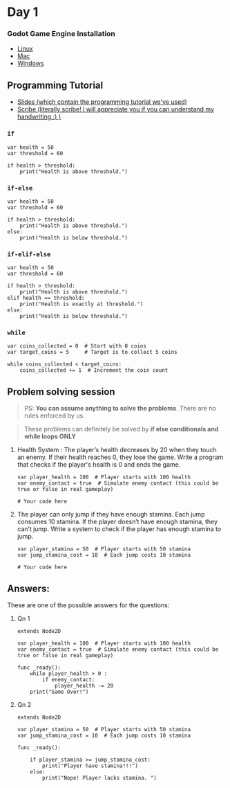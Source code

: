 # Day 1

### Godot Game Engine Installation

* [Linux](https://github.com/godotengine/godot/releases/download/4.3-stable/Godot_v4.3-stable_linux.x86_64.zip)
* [Mac](https://github.com/godotengine/godot/releases/download/4.3-stable/Godot_v4.3-stable_macos.universal.zip)
* [Windows](https://github.com/godotengine/godot/releases/download/4.3-stable/Godot_v4.3-stable_win64.exe.zip)

## Programming Tutorial

* [Slides (which contain the programming tutorial we've used)](https://drive.google.com/file/d/1fpZjl16ualCV9AlnSVg6adW2BKFQCaww/view)
* [Scribe (literally scribe! I will appreciate you if you can understand my handwriting :) )](https://drive.google.com/file/d/1rcB86wGxeHz0LcwtYhhjcCjEALaWAebx/view?usp=sharing)

### `if`

```gdscript
var health = 50
var threshold = 60

if health > threshold:
    print("Health is above threshold.")
```

### `if-else`

```gdscript
var health = 50
var threshold = 60

if health > threshold:
    print("Health is above threshold.")
else:
    print("Health is below threshold.")
```

### `if-elif-else`

```gdscript
var health = 50
var threshold = 60

if health > threshold:
    print("Health is above threshold.")
elif health == threshold:
    print("Health is exactly at threshold.")
else:
    print("Health is below threshold.")
```

### `while`

```gdscript
var coins_collected = 0  # Start with 0 coins
var target_coins = 5     # Target is to collect 5 coins

while coins_collected < target_coins:
    coins_collected += 1  # Increment the coin count

```

## Problem solving session
> PS: **You can assume anything to solve the problems**. There are no rules enforced by us. 

>  These problems can definitely be solved by **if else conditionals and while loops ONLY**

1. Health System : The player’s health decreases by 20 when they touch an enemy. If their health reaches 0, they lose the game. Write a program that checks if the player's health is 0 and ends the game.
    ```gdscript
    var player_health = 100  # Player starts with 100 health
    var enemy_contact = true  # Simulate enemy contact (this could be true or false in real gameplay)

    # Your code here

    ```

2. The player can only jump if they have enough stamina. Each jump consumes 10 stamina. If the player doesn’t have enough stamina, they can’t jump. Write a system to check if the player has enough stamina to jump.

    ```gdscript
    var player_stamina = 50  # Player starts with 50 stamina
    var jump_stamina_cost = 10  # Each jump costs 10 stamina

    # Your code here

    ```

## Answers: 

These are one of the possible answers for the questions: 

1. Qn 1

    ```gdscript
    extends Node2D

    var player_health = 100  # Player starts with 100 health
    var enemy_contact = true  # Simulate enemy contact (this could be true or false in real gameplay)

    func _ready():
        while player_health > 0 :
            if enemy_contact:
                player_health -= 20
        print("Game Over!")
    ```
    
2. Qn 2
    ```gdscript
    extends Node2D

    var player_stamina = 50  # Player starts with 50 stamina
    var jump_stamina_cost = 10  # Each jump costs 10 stamina
    
    func _ready():
        
        if player_stamina >= jump_stamina_cost:
            print("Player have stamina!!!")
        else:
            print("Nope! Player lacks stamina. ")
    ```
